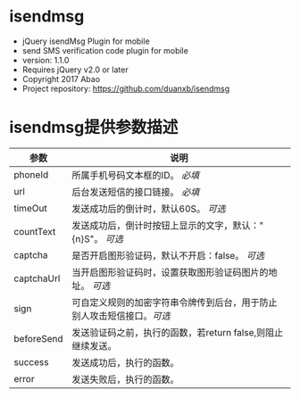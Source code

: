# isendmsg

* jQuery isendMsg Plugin for mobile
* send SMS verification code plugin for mobile
* version: 1.1.0
* Requires jQuery v2.0 or later
* Copyright 2017 Abao
* Project repository: https://github.com/duanxb/isendmsg

# isendmsg提供参数描述

| 参数        	| 说明           |
| ------------- |-------------|
| phoneId      	| 所属手机号码文本框的ID。 *必填* |
| url     		| 后台发送短信的接口链接。 *必填* |      |
| timeOut 		| 发送成功后的倒计时，默认60S。 *可选*      | 
| countText		| 发送成功后，倒计时按钮上显示的文字，默认："{n}S"。 *可选*     | 
| captcha 		| 是否开启图形验证码，默认不开启：false。 *可选*   | 
| captchaUrl	| 当开启图形验证码时，设置获取图形验证码图片的地址。 *可选*      | 
| sign 			| 可自定义规则的加密字符串令牌传到后台，用于防止别人攻击短信接口。*可选*      | 
| beforeSend	| 发送验证码之前，执行的函数，若return false,则阻止继续发送。      | 
| success 		| 发送成功后，执行的函数。     | 
| error 		| 发送失败后，执行的函数。      | 

